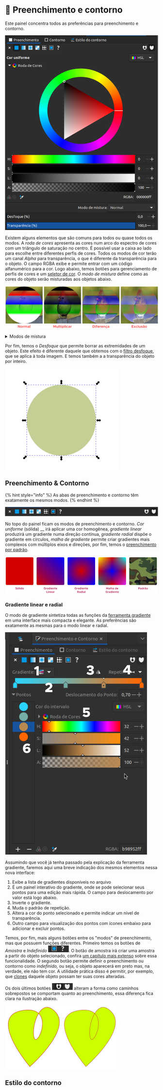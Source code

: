 # 🔴 Preenchimento e contorno

Este painel concentra todos as preferências para preenchimento e contorno.&#x20;

![](<../.gitbook/assets/image (50).png>)

Existem alguns elementos que são comuns para todos ou quase todos os modos. A _roda de cores_ apresenta as cores num arco do espectro de cores com um triângulo de saturação no centro. É possível usar a caixa ao lado para escolhe entre diferentes perfis de cores. Todos os modos de cor terão um canal _Alpha_ para transparência, o que é diferente da transparência para o objeto. O campo RGBA exibe e permite entrar com um código alfanumérico para a cor.  Logo abaixo, temos botões para gerenciamento de perfis de cores e um [seletor de cor](../ferramentas/conta-gotas.md). O _modo de mistura_ define como as cores do objeto serão misturadas aos objetos abaixo.&#x20;

![](<../.gitbook/assets/image (27).png>)

<details>

<summary>Modos de mistura</summary>

<mark style="color:red;">A desenvolver</mark>

</details>

Por fim, temos o _Desfoque_ que permite borrar as extremidades de um objeto. Este efeito é diferente daquele que obtemos com o [filtro desfoque](../filtros/desfoques/desfoque.md), que se aplica à toda imagem. E temos também a a transparência do objeto por inteiro.

![](<../.gitbook/assets/Peek 17-07-2022 00-16.gif>)

## Preenchimento & Contorno

{% hint style="info" %}
As abas de preenchimento e contorno têm exatamente os mesmos modos.
{% endhint %}

![](<../.gitbook/assets/image (5).png>)

No topo do painel ficam os modos de preenchimento e contorno. _Cor uniforme_ (sólida) __ irá aplicar uma cor homogênea, _gradiente linear_ produzirá um gradiente numa direção contínua, _gradiente radial_ dispõe o gradiente em círculos, _malha de gradiente_ permite criar gradientes mais complexos com múltiplos eixos e direções, por fim, temos o [preenchimento por padrão](../menu-objeto/padroes-de-preenchimento.md).

![](<../.gitbook/assets/image (4).png>)

### Gradiente linear e radial

O modo de gradiente sintetiza todas as funções da [ferramenta gradiente](../ferramentas/gradiente.md) em uma interface mais compacta e elegante. As preferências são exatamente as mesmas para o modo linear e radial.

![](<../.gitbook/assets/image (32) (1).png>)

Assumindo que você já tenha passado pela explicação da ferramenta gradiente, faremos aqui uma breve indicação dos mesmos elementos nessa nova interface:

1. Exibe a lista de gradientes disponíveis no arquivo
2. É um painel interativo do gradiente, onde se pode selecionar seus pontos para uma edição mais rápida. O campo para deslocamento por valor está logo abaixo.
3. Inverte o gradiente.
4. Muda o padrão de repetição.
5. Altera a cor do ponto selecionado e permite indicar um nível de transparência.
6. Outro campo para visualização dos pontos com ícones embaixo para adicionar e excluir pontos.

Temos, por fim, mais alguns botões entre os "modos" de preenchimento, mas que possuem funções diferentes. Primeiro temos os botões de _Amostra_ e _Indefinido_ ![](<../.gitbook/assets/image (29).png>). O botão de amostra irá criar uma amostra a partir do objeto selecionado, confira [um capítulo mais extenso](../paleta-de-cores.md#amostras-de-cores) sobre essa funcionalidade. O segundo botão permite definir o preenchimento ou contorno como _indefinido,_ ou seja, o objeto aparecerá em preto mas, na verdade, ele não tem cor. A utilidade prática disso é permitir, por exemplo, que [clones](../menu-editar/clonar.md) daquele objeto possam ter suas cores alteradas.

Os dois últimos botões ![](<../.gitbook/assets/image (46).png>) alteram a forma como caminhos sobrepostos se comportam quanto ao preenchimento, essa diferença fica clara na ilustração abaixo.

![](<../.gitbook/assets/image (26).png>)

## Estilo do contorno


